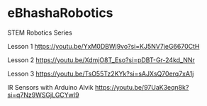 # eBhashaRobotics
STEM Robotics Series

Lesson 1
https://youtu.be/YxM0DBWj9vo?si=KJ5NV7jeG6670CtH

Lesson 2
https://youtu.be/XdmjO8T_Eso?si=pDBT-Gr-24kd_NNr

Lesson 3
https://youtu.be/TsO55Tz2KYk?si=sAJXsQ70erq7xA1j

IR Sensors with Arduino Alvik
https://youtu.be/97UaK3eqn8k?si=q7Nz9WSGjLGCYwI9





